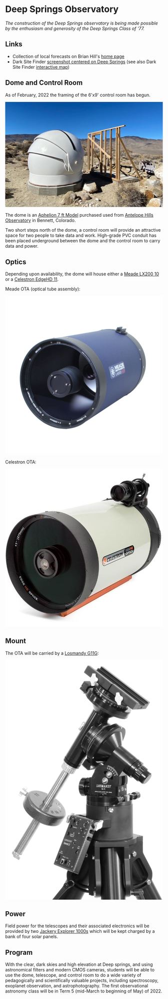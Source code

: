 # Deep Springs Observatory

*The construction of the Deep Springs observatory is being made possible by the enthusiasm and generosity of the Deep Springs Class of '77.*

## Links

* Collection of local forecasts on Brian Hill's [home page](../index.html#weather-forecasts)
* Dark Site Finder [screenshot centered on Deep Springs](./resources/DarkSiteFinderDeepSprings.png) (see also Dark Site Finder [interactive map](https://darksitefinder.com/maps/world.html#10/37.3749/-117.9802))

## Dome and Control Room

As of February, 2022 the framing of the 6'x9' control room has begun.

![Control Room Framing Begun](./photos/ControlRoomFramingBegun.jpeg)

The dome is an [Aphelion 7 ft Model](https://www.apheliondomes.com/products.html) purchased used from [Antelope Hills Observatory](http://www.antelopehillsobservatory.org) in Bennett, Colorado.

Two short steps north of the dome, a control room will provide an attractive space for two people to take data and work. High-grade PVC conduit has been placed underground between the dome and the control room to carry data and power.

## Optics

Depending upon availability, the dome will house either a [Meade LX200 10](https://www.meade.com/lx200-acftm-10-f-10-ota-only.html) or a [Celestron EdgeHD 11](https://www.celestron.com/products/edgehd-11-optical-tube-assembly-cge-dovetail).

Meade OTA (optical tube assembly):

![Meade LX200 10](./photos/MeadeLX200.jpg)

Celestron OTA:

![Celestron EdgeHD 11](./photos/CelestronEdgeHD11.jpg)

## Mount

The OTA will be carried by a [Losmandy G11G](http://www.losmandy.com/g-11.html):

![Losmandy G11G](./photos/LosmandyG11G.jpg)

## Power

Field power for the telescopes and their associated electronics will be provided by two [Jackery Explorer 1000s](https://www.jackery.com/products/explorer-1000-portable-power-station) which will be kept charged by a bank of four solar panels. 

## Program

With the clear, dark skies and high elevation at Deep springs, and using astronomical filters and modern CMOS cameras, students will be able to use the dome, telescope, and control room to do a wide variety of pedagogically and scientifically valuable projects, including spectroscopy, exoplanet observation, and astrophotography. The first observational astronomy class will be in Term 5 (mid-March to beginning of May) of 2022.

